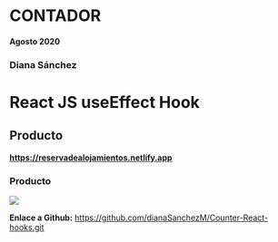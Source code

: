 # CONTADOR

#### Agosto 2020

### Diana Sánchez 
# React JS useEffect Hook

## Producto

**https://reservadealojamientos.netlify.app**

### Producto

![](https://github.com/dianaSanchezM/Counter-React-hooks.git/blob/master/images/app.png)

**Enlace a Github:** https://github.com/dianaSanchezM/Counter-React-hooks.git